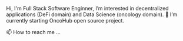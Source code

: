 Hi, I'm Full Stack Software Enginner, I’m interested in decentralized applications (DeFi domain) and Data Science (oncology domain).
🌱 I’m currently starting OncoHub open source project.

📫 How to reach me ...
